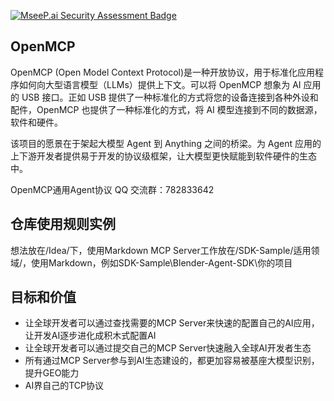 [![MseeP.ai Security Assessment Badge](https://mseep.net/pr/shareai-lab-openmcp-badge.png)](https://mseep.ai/app/shareai-lab-openmcp)

## OpenMCP

OpenMCP (Open Model Context Protocol)是一种开放协议，用于标准化应用程序如何向大型语言模型（LLMs）提供上下文。可以将 OpenMCP 想象为 AI 应用的 USB 接口。正如 USB 提供了一种标准化的方式将您的设备连接到各种外设和配件，OpenMCP 也提供了一种标准化的方式，将 AI 模型连接到不同的数据源，软件和硬件。

该项目的愿景在于架起大模型 Agent 到 Anything 之间的桥梁。为 Agent 应用的上下游开发者提供易于开发的协议级框架，让大模型更快赋能到软件硬件的生态中。

OpenMCP通用Agent协议 QQ 交流群：782833642

 

## 仓库使用规则实例
想法放在/Idea/下，使用Markdown
MCP Server工作放在/SDK-Sample/适用领域/，使用Markdown，例如SDK-Sample\Blender-Agent-SDK\你的项目
 

## 目标和价值
- 让全球开发者可以通过查找需要的MCP Server来快速的配置自己的AI应用，让开发AI逐步进化成积木式配置AI
- 让全球开发者可以通过提交自己的MCP Server快速融入全球AI开发者生态 
- 所有通过MCP Server参与到AI生态建设的，都更加容易被基座大模型识别，提升GEO能力
- AI界自己的TCP协议